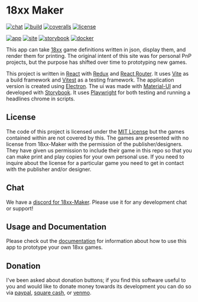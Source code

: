 # 18xx Maker

[![chat](https://img.shields.io/discord/1302895372749770752?logo=discord&logoColor=%23fff&color=%235865F2)](https://discord.gg/gcYvAjYYfw)
[![build](https://img.shields.io/github/check-runs/18xx-maker/18xx-maker/main?logo=github&logoColor=%23fff&label=build)](https://github.com/18xx-maker/18xx-maker/actions/workflows/test.yml?query=branch%3Amain)
[![coveralls](https://img.shields.io/coverallsCoverage/github/18xx-maker/18xx-maker?logo=coveralls&logoColor=%23fff)](https://coveralls.io/github/18xx-maker/18xx-maker)
[![license](https://img.shields.io/github/license/18xx-maker/18xx-maker?logo=data%3Aimage%2Fsvg%2Bxml%3Bbase64%2CPHN2ZyB4bWxucz0iaHR0cDovL3d3dy53My5vcmcvMjAwMC9zdmciIHdpZHRoPSIyNCIgaGVpZ2h0PSIyNCIgdmlld0JveD0iMCAwIDI0IDI0IiBmaWxsPSJub25lIiBzdHJva2U9IiNmZmYiIHN0cm9rZS13aWR0aD0iMiIgc3Ryb2tlLWxpbmVjYXA9InJvdW5kIiBzdHJva2UtbGluZWpvaW49InJvdW5kIj48cGF0aCBzdHJva2U9Im5vbmUiIGQ9Ik0wIDBoMjR2MjRIMHoiIGZpbGw9Im5vbmUiLz48cGF0aCBkPSJNNyAyMGwxMCAwIi8%2BPHBhdGggZD0iTTYgNmw2IC0xbDYgMSIvPjxwYXRoIGQ9Ik0xMiAzbDAgMTciLz48cGF0aCBkPSJNOSAxMmwtMyAtNmwtMyA2YTMgMyAwIDAgMCA2IDAiLz48cGF0aCBkPSJNMjEgMTJsLTMgLTZsLTMgNmEzIDMgMCAwIDAgNiAwIi8%2BPC9zdmc%2B&logoColor=%23fff&color=%23750014)](https://github.com/18xx-maker/18xx-maker?tab=MIT-1-ov-file#readme)

[![app](https://img.shields.io/github/package-json/v/18xx-maker/18xx-maker?logo=electron&logoColor=%23fff&label=app)](https://github.com/18xx-maker/18xx-maker/releases)
[![site](https://img.shields.io/netlify/725d9a0f-9db9-457c-a8d0-6bf78140020b?logo=netlify&logoColor=%23fff&label=site)](https://18xx-maker.com)
[![storybook](https://img.shields.io/netlify/3ccc6fb4-1994-4479-81ea-8cd0a61c0c21?logo=netlify&logoColor=%23fff&label=storybook)](https://storybook.18xx-maker.com)
[![docker](https://img.shields.io/docker/v/kelsin/18xx/latest?logo=docker&logoColor=%23fff&color=%232496ED&label=docker)](https://hub.docker.com/r/kelsin/18xx)

This app can take [18xx](https://en.wikipedia.org/wiki/18XX) game definitions
written in json, display them, and render them for printing. The original intent
of this site was for personal PnP projects, but the purpose has shifted over
time to prototyping new games.

This project is written in [React](https://react.dev/) with
[Redux](https://redux.js.org/) and [React Router](https://reactrouter.com/). It
uses [Vite](https://vite.dev/) as a build framework and
[Vitest](https://vitest.dev/) as a testing framework. The application version is
created using [Electron](https://www.electronjs.org/). The ui was made with
[Material-UI](https://mui.com/material-ui/) and developed with
[Storybook](https://storybook.js.org/). It uses
[Playwright](https://playwright.dev/) for both testing and running a headlines
chrome in scripts.

## License

The code of this project is licensed under the [MIT
License](https://github.com/18xx-maker/18xx-maker/blob/main/LICENSE) but the
games contained within are not covered by this. The games are presented with no
license from 18xx-Maker with the permission of the publisher/designers. They
have given us permission to include their game in this repo so that you can make
print and play copies for your own personal use. If you need to inquire about
the license for a particular game you need to get in contact with the publisher
and/or designer.

## Chat

We have a [discord for 18xx-Maker](https://discord.gg/gcYvAjYYfw). Please use it
for any development chat or support!

## Usage and Documentation

Please check out the [documentation](https://18xx-maker.com/docs/) for
information about how to use this app to prototype your own 18xx games.

## Donation

I've been asked about donation buttons; if you find this software useful to you
and would like to donate money towards its development you can do so via
[paypal](https://paypal.me/kelsin), [square cash](https://cash.me/$kelsin), or
[venmo](https://account.venmo.com/u/kelsin13).
